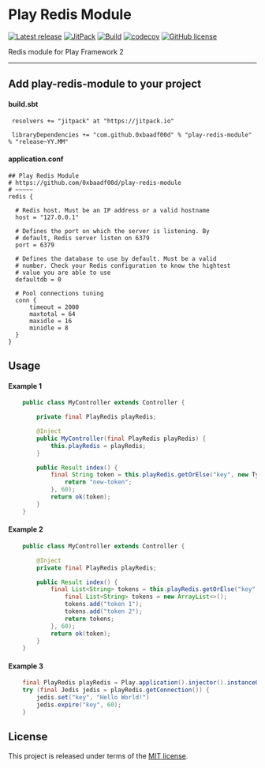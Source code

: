 # Play Redis Module


[![Latest release](https://img.shields.io/badge/latest_release-17.11-orange.svg)](https://github.com/0xbaadf00d/play-redis-module/releases)
[![JitPack](https://jitpack.io/v/0xbaadf00d/play-redis-module.svg)](https://jitpack.io/#0xbaadf00d/play-redis-module)
[![Build](https://img.shields.io/travis-ci/0xbaadf00d/play-redis-module.svg?branch=master&style=flat)](https://travis-ci.org/0xbaadf00d/play-redis-module)
[![codecov](https://codecov.io/gh/0xbaadf00d/play-redis-module/branch/develop/graph/badge.svg)](https://codecov.io/gh/0xbaadf00d/play-redis-module)
[![GitHub license](https://img.shields.io/badge/license-MIT-blue.svg)](https://raw.githubusercontent.com/0xbaadf00d/play-redis-module/master/LICENSE)

Redis module for Play Framework 2
*****

## Add play-redis-module to your project

#### build.sbt

     resolvers += "jitpack" at "https://jitpack.io"

     libraryDependencies += "com.github.0xbaadf00d" % "play-redis-module" % "release~YY.MM"


#### application.conf

    ## Play Redis Module
    # https://github.com/0xbaadf00d/play-redis-module
    # ~~~~~
    redis {

      # Redis host. Must be an IP address or a valid hostname
      host = "127.0.0.1"

      # Defines the port on which the server is listening. By
      # default, Redis server listen on 6379
      port = 6379

      # Defines the database to use by default. Must be a valid
      # number. Check your Redis configuration to know the hightest
      # value you are able to use
      defaultdb = 0

      # Pool connections tuning
      conn {
          timeout = 2000
          maxtotal = 64
          maxidle = 16
          minidle = 8
      }
    }



## Usage

#### Example 1

```java
    public class MyController extends Controller {

        private final PlayRedis playRedis;

        @Inject
        public MyController(final PlayRedis playRedis) {
            this.playRedis = playRedis;
        }

        public Result index() {
            final String token = this.playRedis.getOrElse("key", new TypeReference<String>() {}, () -> {
                return "new-token";
            }, 60);
            return ok(token);
        }
    }
```


#### Example 2

```java
    public class MyController extends Controller {

        @Inject
        private final PlayRedis playRedis;

        public Result index() {
            final List<String> tokens = this.playRedis.getOrElse("key", new TypeReference<List<String>>() {}, () -> {
                final List<String> tokens = new ArrayList<>();
                tokens.add("token 1");
                tokens.add("token 2");
                return tokens;
            }, 60);
            return ok(token);
        }
    }
```


#### Example 3

```java
    final PlayRedis playRedis = Play.application().injector().instanceOf(PlayRedis.class);
    try (final Jedis jedis = playRedis.getConnection()) {
        jedis.set("key", "Hello World!")
        jedis.expire("key", 60);
    }
```



## License
This project is released under terms of the [MIT license](https://raw.githubusercontent.com/0xbaadf00d/play-redis-module/master/LICENSE).
